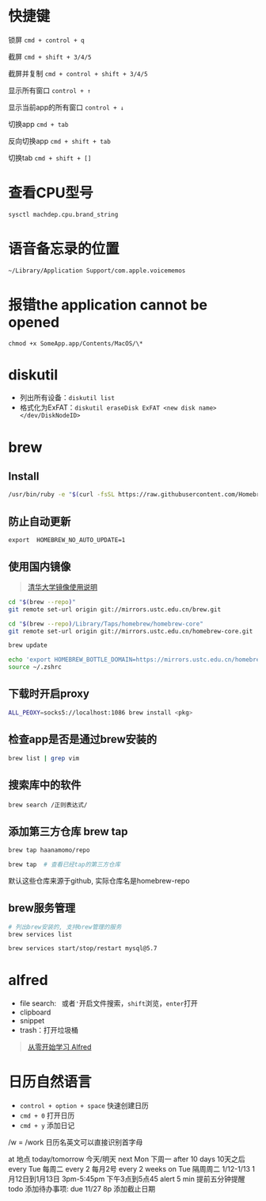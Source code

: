 # 快捷键 

锁屏 `cmd + control + q`

截屏 `cmd + shift + 3/4/5`

截屏并复制 `cmd + control + shift + 3/4/5`

显示所有窗口 `control + ↑`

显示当前app的所有窗口 `control + ↓`

切换app `cmd + tab`

反向切换app `cmd + shift + tab`

切换tab `cmd + shift + []`

# 查看CPU型号

```sh
sysctl machdep.cpu.brand_string
```

# 语音备忘录的位置

```sh
~/Library/Application Support/com.apple.voicememos
```

# 报错the application cannot be opened

```
chmod +x SomeApp.app/Contents/MacOS/\*
```

# diskutil

* 列出所有设备：`diskutil list`
* 格式化为ExFAT：`diskutil eraseDisk ExFAT <new disk name> </dev/DiskNodeID>`

# brew

## Install

```sh
/usr/bin/ruby -e "$(curl -fsSL https://raw.githubusercontent.com/Homebrew/install/master/install)"
```

## 防止自动更新

```
export  HOMEBREW_NO_AUTO_UPDATE=1
```

## 使用国内镜像

> [清华大学镜像使用说明](https://mirror.tuna.tsinghua.edu.cn/help/homebrew/)

```sh
cd "$(brew --repo)"
git remote set-url origin git://mirrors.ustc.edu.cn/brew.git

cd "$(brew --repo)/Library/Taps/homebrew/homebrew-core"
git remote set-url origin git://mirrors.ustc.edu.cn/homebrew-core.git

brew update

echo 'export HOMEBREW_BOTTLE_DOMAIN=https://mirrors.ustc.edu.cn/homebrew-bottles' >> ~/.zshrc
source ~/.zshrc
```

## 下载时开启proxy

```sh
ALL_PEOXY=socks5://localhost:1086 brew install <pkg>
```

## 检查app是否是通过brew安装的

```sh
brew list | grep vim
```

## 搜索库中的软件

```
brew search /正则表达式/
```

## 添加第三方仓库 brew tap

```sh
brew tap haanamomo/repo

brew tap  # 查看已经tap的第三方仓库
```

默认这些仓库来源于github, 实际仓库名是homebrew-repo

## brew服务管理

```sh
# 列出brew安装的, 支持brew管理的服务
brew services list

brew services start/stop/restart mysql@5.7
```

# alfred

* file search: ` `或者`'`开启文件搜索，`shift`浏览，`enter`打开
* clipboard
* snippet
* trash：打开垃圾桶

> [从零开始学习 Alfred](https://sspai.com/post/32979)

# 日历自然语言

* `control + option + space` 快速创建日历
* `cmd + 0` 打开日历
* `cmd + y` 添加日记

/w = /work 日历名英文可以直接识别首字母

at                  地点 
today/tomorrow      今天/明天
next Mon            下周一
after 10 days       10天之后
every Tue           每周二
every 2             每月2号
every 2 weeks on Tue 隔周周二
1/12-1/13           1月12日到1月13日
3pm-5:45pm          下午3点到5点45 
alert 5 min         提前五分钟提醒
todo                添加待办事项: 
due 11/27 8p      添加截止日期




      
